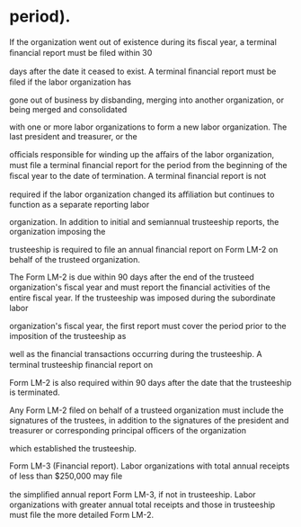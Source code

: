 # period).

If the organization went out of existence during its ﬁscal year, a terminal ﬁnancial report must be ﬁled within 30

days after the date it ceased to exist. A terminal ﬁnancial report must be ﬁled if the labor organization has

gone out of business by disbanding, merging into another organization, or being merged and consolidated

with one or more labor organizations to form a new labor organization. The last president and treasurer, or the

oﬃcials responsible for winding up the aﬀairs of the labor organization, must ﬁle a terminal ﬁnancial report for the period from the beginning of the ﬁscal year to the date of termination. A terminal ﬁnancial report is not

required if the labor organization changed its aﬃliation but continues to function as a separate reporting labor

organization. In addition to initial and semiannual trusteeship reports, the organization imposing the

trusteeship is required to ﬁle an annual ﬁnancial report on Form LM-2 on behalf of the trusteed organization.

The Form LM-2 is due within 90 days after the end of the trusteed organization's ﬁscal year and must report the ﬁnancial activities of the entire ﬁscal year. If the trusteeship was imposed during the subordinate labor

organization's ﬁscal year, the ﬁrst report must cover the period prior to the imposition of the trusteeship as

well as the ﬁnancial transactions occurring during the trusteeship. A terminal trusteeship ﬁnancial report on

Form LM-2 is also required within 90 days after the date that the trusteeship is terminated.

Any Form LM-2 ﬁled on behalf of a trusteed organization must include the signatures of the trustees, in addition to the signatures of the president and treasurer or corresponding principal oﬃcers of the organization

which established the trusteeship.

Form LM-3 (Financial report). Labor organizations with total annual receipts of less than $250,000 may ﬁle

the simpliﬁed annual report Form LM-3, if not in trusteeship. Labor organizations with greater annual total receipts and those in trusteeship must ﬁle the more detailed Form LM-2.